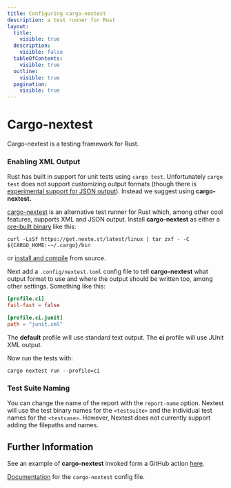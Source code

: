 ```yaml
---
title: Configuring cargo-nextest
description: a test runner for Rust
layout:
  title:
    visible: true
  description:
    visible: false
  tableOfContents:
    visible: true
  outline:
    visible: true
  pagination:
    visible: true
---
```


# Cargo-nextest

Cargo-nextest is a testing framework for Rust.

### Enabling XML Output

Rust has built in support for unit tests using `cargo test`.  Unfortunately `cargo test` does not support customizing output formats (though there is [experimental support for JSON output](https://doc.rust-lang.org/beta/test/enum.OutputFormat.html)). Instead we suggest using **cargo-nextest.**

[cargo-nextest](https://nexte.st/) is an alternative test runner for Rust which, among other cool features, supports XML and JSON output. Install **cargo-nextest** as either a [pre-built binary](https://nexte.st/book/installation) like this:

```shell
curl -LsSf https://get.nexte.st/latest/linux | tar zxf - -C ${CARGO_HOME:-~/.cargo}/bin
```
or [install and compile](https://nexte.st/book/installing-from-source) from source.

Next add a `.config/nextest.toml`  config file to tell **cargo-nextest** what output format to use and where the output should be written too, among other settings. Something like this:

```toml
[profile.ci]
fail-fast = false

[profile.ci.junit]
path = "junit.xml"
```
The **default** profile will use standard text output. The **ci** profile will use JUnit XML output.

Now run the tests with: 

```undefined
cargo nextest run --profile=ci
```

### Test Suite Naming

You can change the name of the report with the `report-name` option.  Nextest will use the test binary names for the `<testsuite>` and the individual test names for the `<testcase>`. However, Nextest does not currently support adding the filepaths and names.

## Further Information

See an example of **cargo-nextest** invoked form a GitHub action [here](https://github.com/trunk-io/flake-factory/blob/main/.github/workflows/rust-tests.yaml).

[Documentation](https://nexte.st/book/configuration) for the `cargo-nextest` config file.
